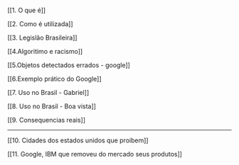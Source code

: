[[1. O que é]]

[[2. Como é utilizada]]

[[3. Legislão Brasileira]]


[[4.Algoritimo e racismo]]


[[5.Objetos detectados errados - google]]

[[6.Exemplo prático do Google]]



[[7. Uso no Brasil - Gabriel]]

[[8. Uso no Brasil - Boa vista]]

[[9. Consequencias reais]]



-----
[[10. Cidades dos estados unidos que proibem]]

[[11. Google, IBM que removeu do mercado seus produtos]]

